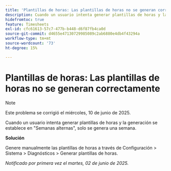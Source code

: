 ```yaml
---
title: 'Plantillas de horas: Las plantillas de horas no se generan correctamente'
description: Cuando un usuario intenta generar plantillas de horas y la generación se establece en Semanas alternas, solo se genera una semana.
hidefromtoc: true
feature: Timesheets
exl-id: cfc61613-57c7-477b-b448-d6f87fb4ca0d
source-git-commit: d4655e47130729985089c2ab6880e4db4f43294a
workflow-type: tm+mt
source-wordcount: '73'
ht-degree: 15%

---
```


# Plantillas de horas: Las plantillas de horas no se generan correctamente

>[!NOTE]
>
>Este problema se corrigió el miércoles, 10 de junio de 2025.

Cuando un usuario intenta generar plantillas de horas y la generación se establece en &quot;Semanas alternas&quot;, solo se genera una semana.

**Solución**

Genere manualmente las plantillas de horas a través de Configuración > Sistema > Diagnósticos > Generar plantillas de horas.

_Notificado por primera vez el martes, 02 de junio de 2025._

